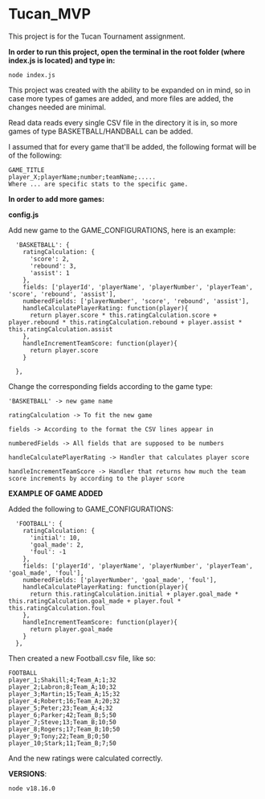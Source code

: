 # Tucan_MVP

This project is for the Tucan Tournament assignment.

**In order to run this project, open the terminal in the root folder (where index.js is located) and type in:**

```node index.js```

This project was created with the ability to be expanded on in mind, so in case more types of games are added, and more files are added, the changes needed are minimal.

Read data reads every single CSV file in the directory it is in, so more games of type BASKETBALL/HANDBALL can be added.

I assumed that for every game that'll be added, the following format will be of the following:

```
GAME_TITLE
player_X;playerName;number;teamName;.....
Where ... are specific stats to the specific game.
```

**In order to add more games:**

**config.js**

Add new game to the GAME_CONFIGURATIONS, here is an example:

```
  'BASKETBALL': {
    ratingCalculation: {
      'score': 2,
      'rebound': 3,
      'assist': 1
    },
    fields: ['playerId', 'playerName', 'playerNumber', 'playerTeam', 'score', 'rebound', 'assist'],
    numberedFields: ['playerNumber', 'score', 'rebound', 'assist'],
    handleCalculatePlayerRating: function(player){
      return player.score * this.ratingCalculation.score + player.rebound * this.ratingCalculation.rebound + player.assist * this.ratingCalculation.assist
    },
    handleIncrementTeamScore: function(player){
      return player.score
    }

  },
```

Change the corresponding fields according to the game type:

```
'BASKETBALL' -> new game name

ratingCalculation -> To fit the new game

fields -> According to the format the CSV lines appear in

numberedFields -> All fields that are supposed to be numbers

handleCalculatePlayerRating -> Handler that calculates player score

handleIncrementTeamScore -> Handler that returns how much the team score increments by according to the player score
```

**EXAMPLE OF GAME ADDED**

Added the following to GAME_CONFIGURATIONS:

```
  'FOOTBALL': {
    ratingCalculation: {
      'initial': 10,
      'goal_made': 2,
      'foul': -1
    },
    fields: ['playerId', 'playerName', 'playerNumber', 'playerTeam', 'goal_made', 'foul'],
    numberedFields: ['playerNumber', 'goal_made', 'foul'],
    handleCalculatePlayerRating: function(player){
      return this.ratingCalculation.initial + player.goal_made * this.ratingCalculation.goal_made + player.foul * this.ratingCalculation.foul
    },
    handleIncrementTeamScore: function(player){
      return player.goal_made
    }
  },
```

Then created a new Football.csv file, like so:

```
FOOTBALL
player_1;Shakill;4;Team_A;1;32
player_2;Labron;8;Team_A;10;32
player_3;Martin;15;Team_A;15;32
player_4;Robert;16;Team_A;20;32
player_5;Peter;23;Team_A;4;32
player_6;Parker;42;Team_B;5;50
player_7;Steve;13;Team_B;10;50
player_8;Rogers;17;Team_B;10;50
player_9;Tony;22;Team_B;0;50
player_10;Stark;11;Team_B;7;50
```

And the new ratings were calculated correctly.

**VERSIONS**:

```node v18.16.0```
